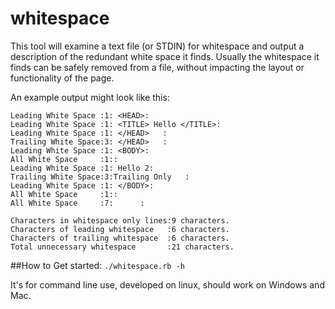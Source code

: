 # whitespace

This tool will examine a text file (or STDIN) for whitespace and output a description of the redundant white space it finds.
Usually the whitespace it finds can be safely removed from a file, without impacting the layout or functionality of the page.

An example output might look like this:

```
Leading White Space :1: <HEAD>:
Leading White Space :1: <TITLE> Hello </TITLE>:
Leading White Space :1: </HEAD>   :
Trailing White Space:3: </HEAD>   :
Leading White Space :1: <BODY>:
All White Space     :1::
Leading White Space :1: Hello 2:
Trailing White Space:3:Trailing Only   :
Leading White Space :1: </BODY>:
All White Space     :1::
All White Space     :7:      :

Characters in whitespace only lines:9 characters.
Characters of leading whitespace   :6 characters.
Characters of trailing whitespace  :6 characters.
Total unnecessary whitespace       :21 characters.
```


##How to Get started:
`./whitespace.rb -h`


It's for command line use, developed on linux, should work on Windows and Mac.
